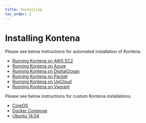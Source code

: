 ```yaml
---
title: Installing
toc_order: 2
---
```


# Installing Kontena

Please see below instructions for automated installation of Kontena.

* [Running Kontena on AWS EC2](aws-ec2.md)
* [Running Kontena on Azure](azure.md)
* [Running Kontena on DigitalOcean](digitalocean.md)
* [Running Kontena on Packet](packet.md)
* [Running Kontena on UpCloud](upcloud.md)
* [Running Kontena on Vagrant](vagrant.md)

Please see below instructions for custom Kontena installations.

* [CoreOS](coreos.md)
* [Docker Compose](docker-compose.md)
* [Ubuntu 14.04](ubuntu.md)
